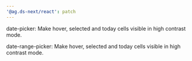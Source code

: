 ```yaml
---
'@ag.ds-next/react': patch
---
```


date-picker: Make hover, selected and today cells visible in high contrast mode.

date-range-picker: Make hover, selected and today cells visible in high contrast mode.
